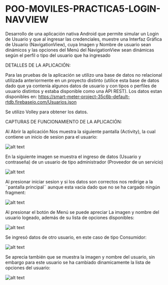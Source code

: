 # POO-MOVILES-PRACTICA5-LOGIN-NAVVIEW
Desarrollo de una aplicación nativa Android que permite simular un Login de Usuario y que al ingresar las credenciales, muestre una Interfaz Gráfica de Usuario (NavigationView), cuya Imagen y Nombre de usuario sean dinámicos y las opciones del Menú del  NavigationView sean dinámicas según el perfil o tipo del usuario que ha ingresado

DETALLES DE LA APLICACIÓN:

Para las pruebas de la aplicación se utilizo una base de datos no relacional  utilizada anteriormente en un proyecto distinto (utilice esta base de datos dado que ya contenía algunos datos de usuario y con tipos o perfiles de usuario distintos y estaba disponible como una API REST).
Los datos estan disponibles en: https://smart-meter-project-35c6b-default-rtdb.firebaseio.com/Usuarios.json

Se utilizo Volley para obtener los datos.

CAPTURAS DE FUNCIONAMIENTO DE LA APLICACIÓN:


Al Abrir la aplicación Nos muestra la siguiente pantalla (Activity), la cual contiene un inicio de sesion para el usuario:

![alt text](https://github.com/CarlosSebastianCarvajal/POO-MOVILES-PRACTICA5-LOGIN-NAVVIEW/blob/main/capturas/Screenshot_1642173871.png)

En la siguiente imagen se muestra el ingreso de datos (Usuario y contraseña) de un usuario de tipo administrador (Proveedor de un servicio)

![alt text](https://github.com/CarlosSebastianCarvajal/POO-MOVILES-PRACTICA5-LOGIN-NAVVIEW/blob/main/capturas/Screenshot_1642173900.png)

Al presionar iniciar sesion y si los datos son correctos nos redirige a la ¨pantalla principal¨ aunque esta vacia dado que no se ha cargado ningún fragment:

![alt text](https://github.com/CarlosSebastianCarvajal/POO-MOVILES-PRACTICA5-LOGIN-NAVVIEW/blob/main/capturas/Screenshot_1642173908.png)

Al presionar el botón de Menú se puede apreciar La imagen y nombre del usuario logeado, además de su lista de opciones disponibles:

![alt text](https://github.com/CarlosSebastianCarvajal/POO-MOVILES-PRACTICA5-LOGIN-NAVVIEW/blob/main/capturas/Screenshot_1642173928.png)

Se ingresó datos de otro usuario, en este caso de tipo Consumidor:

![alt text](https://github.com/CarlosSebastianCarvajal/POO-MOVILES-PRACTICA5-LOGIN-NAVVIEW/blob/main/capturas/Screenshot_1642174332.png)

Se aprecia también que se muestra la imagen y nombre del usuario, sin embargo para este usuario se ha cambiado dinamicamente la lista de opciones del usuario:

![alt text](https://github.com/CarlosSebastianCarvajal/POO-MOVILES-PRACTICA5-LOGIN-NAVVIEW/blob/main/capturas/Screenshot_1642174364.png)



